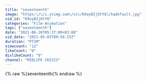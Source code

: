 ```yaml
---
title: "seventeenth"
image: "https:\/\/i.ytimg.com\/vi\/K9oyBIjOtYQ\/hqdefault.jpg"
vid_id: "K9oyBIjOtYQ"
categories: "Film-Animation"
tags: ["seventeenth"]
date: "2021-06-26T05:37:00+03:00"
vid_date: "2021-05-03T00:56:15Z"
duration: "PT1M"
viewcount: "12"
likeCount: "0"
dislikeCount: "0"
channel: "MIDLIFE CRISIS"
---
```

{% raw %}seventeenth{% endraw %}
